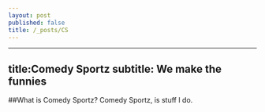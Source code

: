 ```yaml
---
layout: post
published: false
title: /_posts/CS
---
```

---
title:Comedy Sportz
subtitle: We make the funnies
---
##What is Comedy Sportz?
Comedy Sportz, is stuff I do. 

